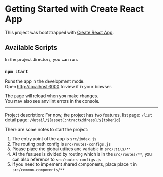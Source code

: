 # Getting Started with Create React App

This project was bootstrapped with [Create React App](https://github.com/facebook/create-react-app).

## Available Scripts

In the project directory, you can run:

### `npm start`

Runs the app in the development mode.\
Open [http://localhost:3000](http://localhost:3000) to view it in your browser.

The page will reload when you make changes.\
You may also see any lint errors in the console.

-------------------------------------------------------------------------------

Project description:
For now, the project has two features,
list page: `/list`
detail page: `/detail/${assetContractAddress}/${tokenId}`

There are some notes to start the project:
1. The entry point of the app is `src/index.js`
2. The routing path config is `src/routes-configs.js`
3. Please place the global utilites and variable in `src/utils/**`
4. All the featues is divided by routing which is in the `src/routes/**`, you can also reference to `src/routes-configs.js`
5. if you need to implement shared components, place place it in `src/common-components/**`


